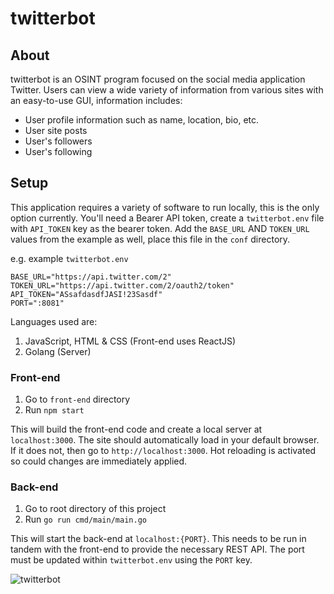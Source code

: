 # twitterbot

## About 
twitterbot is an OSINT program focused on the social media application Twitter.
Users can view a wide variety of information from various sites with an easy-to-use GUI, information includes:
- User profile information such as name, location, bio, etc.
- User site posts
- User's followers
- User's following

## Setup
This application requires a variety of software to run locally, this is the only option currently.
You'll need a Bearer API token, create a `twitterbot.env` file with `API_TOKEN` key as the bearer token.
Add the `BASE_URL` AND `TOKEN_URL` values from the example as well, place this file in the `conf` directory.

e.g. example `twitterbot.env`
```env
BASE_URL="https://api.twitter.com/2"
TOKEN_URL="https://api.twitter.com/2/oauth2/token"
API_TOKEN="ASsafdasdfJASI!23Sasdf"
PORT=":8081"
```

Languages used are:
1. JavaScript, HTML & CSS (Front-end uses ReactJS)
2. Golang (Server)

### Front-end
1. Go to `front-end` directory
2. Run `npm start`

This will build the front-end code and create a local server at `localhost:3000`. The site should automatically load in your default browser.
If it does not, then go to `http://localhost:3000`. Hot reloading is activated so could changes are immediately applied.

### Back-end
1. Go to root directory of this project
2. Run `go run cmd/main/main.go`

This will start the back-end at `localhost:{PORT}`. This needs to be run in tandem with the front-end to provide the necessary REST API.
The port must be updated within `twitterbot.env` using the `PORT` key.

![twitterbot](https://user-images.githubusercontent.com/13573860/202072671-11c57da1-2b5e-41ae-8b69-2c9ef782c04d.gif)
